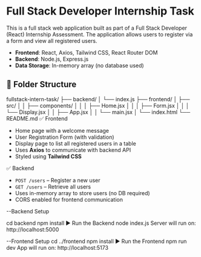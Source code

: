 # Full Stack Developer Internship Task

This is a full stack web application built as part of a Full Stack Developer (React) Internship Assessment. The application allows users to register via a form and view all registered users.


- **Frontend**: React, Axios, Tailwind CSS, React Router DOM
- **Backend**: Node.js, Express.js
- **Data Storage**: In-memory array (no database used)


## 📁 Folder Structure

fullstack-intern-task/
├── backend/ 
│ └── index.js
├── frontend/ 
│ ├── src/
│ │ ├── components/
│ │ │ ├── Home.jsx
│ │ │ ├── Form.jsx
│ │ │ └── Display.jsx
│ │ ├── App.jsx
│ │ └── main.jsx
│ └── index.html
└── README.md
✅ Frontend
- Home page with a welcome message
- User Registration Form (with validation)
- Display page to list all registered users in a table
- Uses **Axios** to communicate with backend API
- Styled using **Tailwind CSS**

✅ Backend
- `POST /users` – Register a new user
- `GET /users` – Retrieve all users
- Uses in-memory array to store users (no DB required)
- CORS enabled for frontend communication

--Backend Setup

cd backend
npm install
▶️ Run the Backend
node index.js
Server will run on: http://localhost:5000

--Frontend Setup
cd ../frontend
npm install
▶️ Run the Frontend
npm run dev
App will run on: http://localhost:5173
